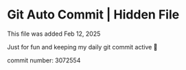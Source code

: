 # Git Auto Commit | Hidden File

This file was added Feb 12, 2025

Just for fun and keeping my daily git commit active 🤪

commit number: 3072554
